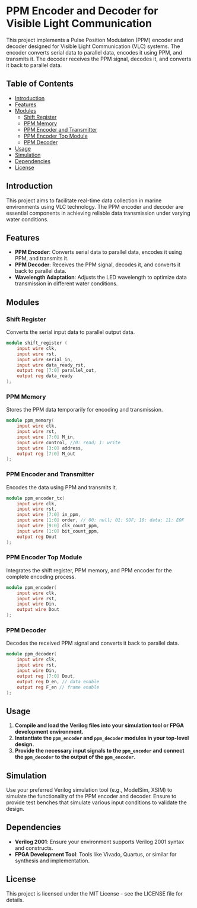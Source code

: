 # PPM Encoder and Decoder for Visible Light Communication

This project implements a Pulse Position Modulation (PPM) encoder and decoder designed for Visible Light Communication (VLC) systems. The encoder converts serial data to parallel data, encodes it using PPM, and transmits it. The decoder receives the PPM signal, decodes it, and converts it back to parallel data.

## Table of Contents
- [Introduction](#introduction)
- [Features](#features)
- [Modules](#modules)
  - [Shift Register](#shift-register)
  - [PPM Memory](#ppm-memory)
  - [PPM Encoder and Transmitter](#ppm-encoder-and-transmitter)
  - [PPM Encoder Top Module](#ppm-encoder-top-module)
  - [PPM Decoder](#ppm-decoder)
- [Usage](#usage)
- [Simulation](#simulation)
- [Dependencies](#dependencies)
- [License](#license)

## Introduction

This project aims to facilitate real-time data collection in marine environments using VLC technology. The PPM encoder and decoder are essential components in achieving reliable data transmission under varying water conditions. 

## Features
- **PPM Encoder**: Converts serial data to parallel data, encodes it using PPM, and transmits it.
- **PPM Decoder**: Receives the PPM signal, decodes it, and converts it back to parallel data.
- **Wavelength Adaptation**: Adjusts the LED wavelength to optimize data transmission in different water conditions.

## Modules

### Shift Register
Converts the serial input data to parallel output data.

```verilog
module shift_register (
    input wire clk,
    input wire rst,
    input wire serial_in,
    input wire data_ready_rst,
    output reg [7:0] parallel_out,
    output reg data_ready
);
```

### PPM Memory
Stores the PPM data temporarily for encoding and transmission.

```verilog
module ppm_memory(
    input wire clk,
    input wire rst,
    input wire [7:0] M_in,
    input wire control, //0: read; 1: write
    input wire [3:0] address,
    output reg [7:0] M_out 
);
```

### PPM Encoder and Transmitter
Encodes the data using PPM and transmits it.

```verilog
module ppm_encoder_tx(
    input wire clk,
    input wire rst,
    input wire [7:0] in_ppm,
    input wire [1:0] order, // 00: null; 01: SOF; 10: data; 11: EOF
    input wire [9:0] clk_count_ppm,
    input wire [1:0] bit_count_ppm,
    output reg Dout
);
```

### PPM Encoder Top Module
Integrates the shift register, PPM memory, and PPM encoder for the complete encoding process.

```verilog
module ppm_encoder(
    input wire clk,
    input wire rst,
    input wire Din,
    output wire Dout
);
```

### PPM Decoder
Decodes the received PPM signal and converts it back to parallel data.

```verilog
module ppm_decoder(
    input wire clk,
    input wire rst,
    input wire Din,
    output reg [7:0] Dout,
    output reg D_en, // data enable
    output reg F_en // frame enable
);
```

## Usage
1. **Compile and load the Verilog files into your simulation tool or FPGA development environment.**
2. **Instantiate the `ppm_encoder` and `ppm_decoder` modules in your top-level design.**
3. **Provide the necessary input signals to the `ppm_encoder` and connect the `ppm_decoder` to the output of the `ppm_encoder`.**

## Simulation
Use your preferred Verilog simulation tool (e.g., ModelSim, XSIM) to simulate the functionality of the PPM encoder and decoder. Ensure to provide test benches that simulate various input conditions to validate the design.

## Dependencies
- **Verilog 2001**: Ensure your environment supports Verilog 2001 syntax and constructs.
- **FPGA Development Tool**: Tools like Vivado, Quartus, or similar for synthesis and implementation.

## License
This project is licensed under the MIT License - see the LICENSE file for details.
